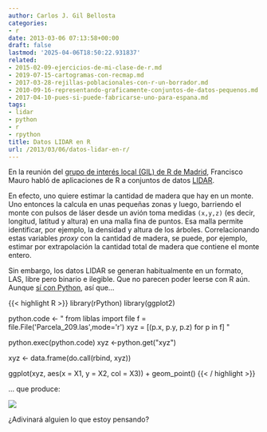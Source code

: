 ```yaml
---
author: Carlos J. Gil Bellosta
categories:
- r
date: 2013-03-06 07:13:58+00:00
draft: false
lastmod: '2025-04-06T18:50:22.931837'
related:
- 2015-02-09-ejercicios-de-mi-clase-de-r.md
- 2019-07-15-cartogramas-con-recmap.md
- 2017-03-28-rejillas-poblacionales-con-r-un-borrador.md
- 2010-09-16-representando-graficamente-conjuntos-de-datos-pequenos.md
- 2017-04-10-pues-si-puede-fabricarse-uno-para-espana.md
tags:
- lidar
- python
- r
- rpython
title: Datos LIDAR en R
url: /2013/03/06/datos-lidar-en-r/
---
```


En la reunión del [grupo de interés local (GIL) de R de Madrid](http://r-es.org/Grupo+de+Inter%C3%A9s+Local+de+Madrid+-+GIL+Madrid), Francisco Mauro habló de aplicaciones de R a conjuntos de datos [LIDAR](http://es.wikipedia.org/wiki/LIDAR).

En efecto, uno quiere estimar la cantidad de madera que hay en un monte. Uno entonces la calcula en unas pequeñas zonas y luego, barriendo el monte con pulsos de láser desde un avión toma medidas `(x,y,z)` (es decir, longitud, latitud y altura) en una malla fina de puntos. Esa malla permite identificar, por ejemplo, la densidad y altura de los árboles. Correlacionando estas variables _proxy_ con la cantidad de madera, se puede, por ejemplo, estimar por extrapolación la cantidad total de madera que contiene el monte entero.

Sin embargo, los datos LIDAR se generan habitualmente en un formato, LAS, libre pero binario e ilegible. Que no parecen poder leerse con R aún. Aunque [sí con Python](http://www.liblas.org/python.html), así que...

{{< highlight R >}}
library(rPython)
library(ggplot2)

python.code <- "
from liblas import file
f = file.File('Parcela_209.las',mode='r')
xyz = [(p.x, p.y, p.z) for p in f]
"

python.exec(python.code)
xyz <-python.get("xyz")

xyz <- data.frame(do.call(rbind, xyz))

ggplot(xyz, aes(x = X1, y = X2, col = X3)) + geom_point()
{{< / highlight >}}

... que produce:

[![](/wp-uploads/2013/03/lidar_points.png#center)
](/wp-uploads/2013/03/lidar_points.png#center)

¿Adivinará alguien lo que estoy pensando?